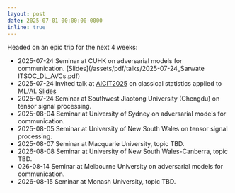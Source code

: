 ```yaml
---
layout: post
date: 2025-07-01 00:00:00-0000
inline: true
---
```


Headed on an epic trip for the next 4 weeks:

* 2025-07-24 Seminar at CUHK on adversarial models for communication. [Slides](/assets/pdf/talks/2025-07-24_Sarwate ITSOC_DL_AVCs.pdf)
* 2025-07-24 Invited talk at [AICIT2025](https://aicit2025.github.io/) on classical statistics applied to ML/AI. [Slides](/assets/pdf/talks/2025-07-28_Sarwate_AICIT2025.pdf)
* 2025-07-24 Seminar at Southwest Jiaotong University (Chengdu) on tensor signal processing.
* 2025-08-04 Seminar at University of Sydney on adversarial models for communication.
* 2025-08-05 Seminar at University of New South Wales on tensor signal processing.
* 2025-08-07 Seminar at Macquarie University, topic TBD.
* 2026-08-08 Seminar at University of New South Wales-Canberra, topic TBD.
* 026-08-14 Seminar at Melbourne University on adversarial models for communication.
* 2026-08-15 Seminar at Monash University, topic TBD.
